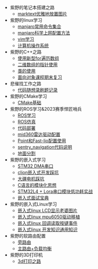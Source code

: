 * 紫野的笔记本搭建之路
  * [marktext优雅地放置图片](contact/论Marktext如何正确的保存图片使本地和博客都能访问.md)
* 紫野的linux学习
  * [manjaro常用命令集合](contact/manjaro常用命令集合.md)
  * [manjaro科学上网配置方法](contact/manjaro下的科学上网配置.md)
  * [vim学习](/contact/vim%E5%AD%A6%E4%B9%A0.md)
  * [计算机操作系统](/contact/%E8%AE%A1%E7%AE%97%E6%9C%BA%E6%93%8D%E4%BD%9C%E7%B3%BB%E7%BB%9F.md)
* 紫野的C++之路
  * [使用新型for遍历数组](contact/c%2B%2B%E4%B8%8B%E7%9A%84for%E7%AE%80%E5%8C%96%E7%94%A8%E6%B3%95.md)
  * [二维数组的指针使用](contact/%E4%BA%8C%E7%BB%B4%E6%95%B0%E7%BB%84%E7%9A%84%E6%8C%87%E9%92%88%E4%BD%BF%E7%94%A8.md)
  * [类的使用](contact/C%2B%2B%E7%B1%BB%E5%AD%A6%E4%B9%A0.md)
  * [面向对象课程期末复习](contact/期末复习.md)
* 悲催找工作之路
  * [代码随想录刷题记录](contact/代码随想录刷题记录.md)
* 紫野的CMake学习
  * [CMake基础](contact/CMake%E5%AD%A6%E4%B9%A0.md)
* 紫野的ROS学习&2023赛季悍匠哨兵
  * [ROS学习](contact/ROS%E5%AD%A6%E4%B9%A0.md)
  * [ROS仿真](contact/ROS%E4%BB%BF%E7%9C%9F.md)
  * [代码部署](contact/2023赛季悍匠哨兵导航代码部署.md)
  * [mid360雷达驱动配置](contact/雷达驱动配置.md)
  * [Point和Fast-lio配置使用](contact/Point-lio和Fast-lio配置使用.md)
  * [sentry_navigation代码说明](contact/sentry_navigation代码说明.md)
  * [地面分割](contact/地面分割代码参数详解.md)
* 紫野的嵌入式学习
  * [STM32 DMA串口](contact/使用DMA进行UART传输的具体解释.md)
  * [clion嵌入式开发踩坑](contact/clion打开STM32cube工程时构建错误问题.md)
  * [大疆电机踩坑](contact/C620电调和GM6020在can发送控制信号时的坑.md)
  * [C语言的模块化思想](contact/C语言的模块化思想.md)
  * [STM32L4 + Lora串口模块低功耗实战](contact/STM32L4%20+%20Lora串口模块低功耗实战.md)
  * [嵌入式面试宝典](contact/嵌入式软件知识面试宝典.md)
* 紫野的嵌入式Linux学习
  * [嵌入式linux LCD显示老婆图片](contact/嵌入式linux%20使用framebuffer显示jpg图片.md)
  * [嵌入式linux mpu6050驱动移植](contact/嵌入式Linux%20第一次驱动移植—quark%20陀螺仪驱动.md)
  * [嵌入式linux 回调读取按键事件](contact/嵌入式linux%20使用signal读取按键中断.md)
  * [嵌入式linux 开发知识通用知识](contact/嵌入式Linux%20驱动开发通用知识.md)
* 紫野的软路由配置
  * [旁路由](contact/软路由之旁路由配置.md)
  * [主路由+负载均衡](contact/主路由配置+负载均衡.md)
* 紫野的3D打印机
  * [3d打印之路](contact/3d打印历程——从大鱼corexy到Tiny-m.md)

